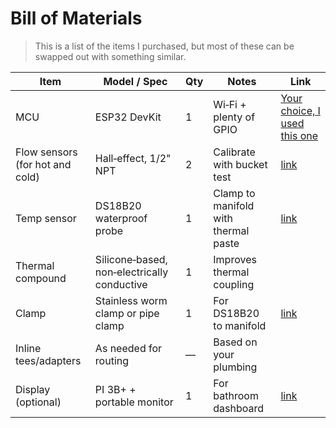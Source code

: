 # Bill of Materials

> This is a list of the items I purchased, but most of these can be swapped out with something similar.

| Item | Model / Spec | Qty | Notes | Link |
| --- | --- | --- | --- | --- |
| MCU | ESP32 DevKit | 1 | Wi‑Fi + plenty of GPIO | [Your choice, I used this one](https://www.amazon.com/dp/B08246MCL5) |
| Flow sensors (for hot and cold) | Hall‑effect, 1/2" NPT | 2 | Calibrate with bucket test | [link](https://www.amazon.com/dp/B0C1C1P187) |
| Temp sensor | DS18B20 waterproof probe | 1 | Clamp to manifold with thermal paste | [link](https://www.amazon.com/dp/B08V93CTM2) |
| Thermal compound | Silicone‑based, non‑electrically conductive | 1 | Improves thermal coupling | |
| Clamp | Stainless worm clamp or pipe clamp | 1 | For DS18B20 to manifold | [link](https://www.amazon.com/dp/B0CYPX41QL) |
| Inline tees/adapters | As needed for routing | — | Based on your plumbing |  |
| Display (optional) | PI 3B+ + portable monitor | 1 | For bathroom dashboard | [link](https://www.amazon.com/dp/B07TWGBG3P) |
